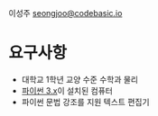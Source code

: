 이성주 seongjoo@codebasic.io

# 요구사항

* 대학교 1학년 교양 수준 수학과 물리
* [파이썬 3.x](http://www.python.org)이 설치된 컴퓨터
* 파이썬 문법 강조를 지원 텍스트 편집기
